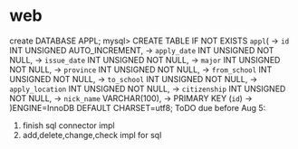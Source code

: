 # web
 create DATABASE APPL;
  mysql> CREATE TABLE IF NOT EXISTS `appl`(
    -> `id` INT UNSIGNED AUTO_INCREMENT,
    -> `apply_date` INT UNSIGNED NOT NULL,
    -> `issue_date` INT UNSIGNED NOT NULL,
    -> `major` INT UNSIGNED NOT NULL,
    -> `province` INT UNSIGNED NOT NULL,
    -> `from_school` INT UNSIGNED NOT NULL,
    -> `to_school` INT UNSIGNED NOT NULL,
    -> `apply_location` INT UNSIGNED NOT NULL,
    -> `citizenship` INT UNSIGNED NOT NULL,
    -> `nick_name` VARCHAR(100),
    -> PRIMARY KEY (`id`)
    -> )ENGINE=InnoDB DEFAULT CHARSET=utf8;
ToDO due before Aug 5:
  1. finish sql connector impl
  2. add,delete,change,check impl for sql
